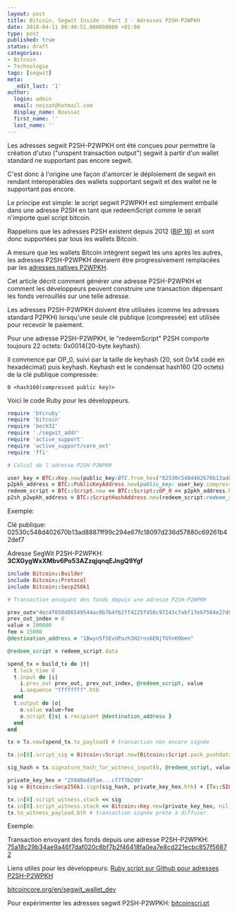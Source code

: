 ```yaml
---
layout: post
title: Bitcoin, Segwit Inside - Part 3 - Adresses P2SH-P2WPKH
date: 2018-04-11 00:40:51.000000000 +01:00
type: post
published: true
status: draft
categories:
- Bitcoin
- Technologie
tags: [segwit]
meta:
  _edit_last: '1'
author:
  login: admin
  email: noizat@hotmail.com
  display_name: Boussac
  first_name: ''
  last_name: ''
---
```

Les adresses segwit P2SH-P2WPKH ont été conçues pour permettre la création d'utxo ("unspent transaction output") segwit à partir d'un wallet standard ne supportant pas encore segwit.

C'est donc à l'origine une façon d'amorcer le déploiement de segwit en rendant interopérables des wallets supportant segwit et des wallet ne le supportant pas encore.

Le principe est simple: le script segwit P2WPKH est simplement emballé dans une adresse P2SH en tant que redeemScript comme le serait n'importe quel script bitcoin.

Rappelons que les adresses P2SH existent depuis 2012 ([BIP 16](https://github.com/bitcoin/bips/blob/master/bip-0016.mediawiki)) et sont donc supportées par tous les wallets Bitcoin.

A mesure que les wallets Bitcoin intègrent segwit les uns après les autres, les adresses P2SH-P2WPKH devraient être progressivement remplacées par les [adresses natives P2WPKH](http://e-ducat.fr/2018-01-31-segwit-inside-native-p2wpkh-fr/).

Cet article décrit comment générer une adresse P2SH-P2WPKH et comment les développeurs peuvent construire une transaction dépensant les fonds verrouillés sur une telle adresse.

Les adresses P2SH-P2WPKH doivent être utilisées (comme les adresses standard P2PKH) lorsqu'une seule clé publique (compressée) est utilisée pour recevoir le paiement.

Pour une adresse P2SH-P2WPKH, le "redeemScript" P2SH comporte toujours 22 octets: 0x0014{20-byte keyhash}.

Il commence par OP_0, suivi par la taille de keyhash (20, soit 0x14 codé en hexadécimal) puis keyhash. Keyhash est le condensat hash160 (20 octets) de la clé publique compressée:
```
0 <hash160(compressed public key)>
```

Voici le code Ruby pour les développeurs.

```ruby
require 'btcruby'
require 'bitcoin'
require 'bech32'
require './segwit_addr'
require 'active_support'
require 'active_support/core_ext'
require 'ffi'

# Calcul de l'adresse P2SH-P2WPKH

user_key = BTC::Key.new(public_key:BTC.from_hex("02530c548d402670b13ad8887ff99c294e67fc18097d236d57880c69261b42def7")) 
p2pkh_address = BTC::PublicKeyAddress.new(public_key: user_key.compressed_public_key)
redeem_script = BTC::Script.new << BTC::Script::OP_0 << p2pkh_address.hash
p2sh_p2wpkh_address = BTC::ScriptHashAddress.new(redeem_script:redeem_script).to_s
```

Exemple:

Clé publique: 02530c548d402670b13ad8887ff99c294e67fc18097d236d57880c69261b42def7

Adresse SegWit P2SH-P2WPKH: **3CXGygWxXMbv6Po53AZzqjqnqEJngQ9Ygf**


```ruby
include Bitcoin::Builder
include Bitcoin::Protocol
include Bitcoin::Secp256k1

# Transaction envoyant des fonds depuis une adresse P2SH-P2WPKH

prev_out="4ec4f658d86549544ac0b7b4f62ff4225f458c97243c7abf17e67584e27d0d08"
prev_out_index = 0
value = 100000
fee = 15000
@destination_address = "1Bwyn5f5EvUPazh3H2rns6ENjTUYnK9ben"

@redeem_script = redeem_script.data

spend_tx = build_tx do |t|
  t.lock_time 0
  t.input do |i|
    i.prev_out prev_out, prev_out_index, @redeem_script, value
    i.sequence "ffffffff".htb
  end
  t.output do |o|
    o.value value-fee
    o.script {|s| s.recipient @destination_address }
  end
end

tx = Tx.new(spend_tx.to_payload) # transaction non encore signée

tx.in[0].script_sig = Bitcoin::Script.new(Bitcoin::Script.pack_pushdata(@redeem_script)).to_payload

sig_hash = tx.signature_hash_for_witness_input(0, @redeem_script, value)

private_key_hex = "25940addfae...cf7f7b2d9"
sig = Bitcoin::Secp256k1.sign(sig_hash, private_key_hex.htb) + [Tx::SIGHASH_TYPE[:all]].pack("C")

tx.in[0].script_witness.stack << sig
tx.in[0].script_witness.stack << Bitcoin::Key.new(private_key_hex, nil, true).pub.htb
tx.to_witness_payload.bth # transaction signée prête à diffuser
```

Exemple:

Transaction envoyant des fonds depuis une adresse P2SH-P2WPKH: [75a18c29b34ae9a46f7daf020c8bf7b2f46418fa0ea7e8cd221ecbc857f56872](https://blockchain.info/tx/75a18c29b34ae9a46f7daf020c8bf7b2f46418fa0ea7e8cd221ecbc857f56872)

Liens utiles pour les développeurs:
[Ruby script sur Github pour adresses P2SH-P2WPKH](https://gist.github.com/pierrenoizat/f082d62d49e49f81978b97ad5900789a)

[bitcoincore.org/en/segwit_wallet_dev](https://bitcoincore.org/en/segwit_wallet_dev/)

Pour expérimenter les adresses segwit P2SH-P2WPKH: [bitcoinscri.pt](http://bitcoinscri.pt/pages/segwit_p2sh_p2wpkh_address)

